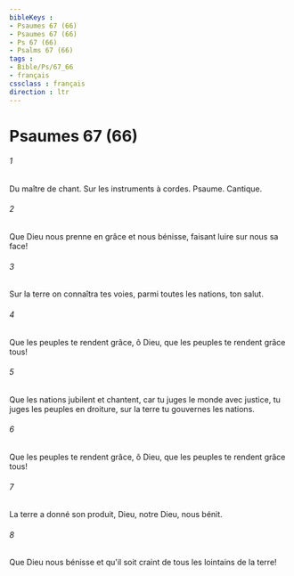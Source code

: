 ```yaml
---
bibleKeys : 
- Psaumes 67 (66)
- Psaumes 67 (66)
- Ps 67 (66)
- Psalms 67 (66)
tags : 
- Bible/Ps/67_66
- français
cssclass : français
direction : ltr
---
```


# Psaumes 67 (66)

###### 1
Du maître de chant. Sur les instruments à cordes. Psaume. Cantique.
###### 2
Que Dieu nous prenne en grâce et nous bénisse, faisant luire sur nous sa face!
###### 3
Sur la terre on connaîtra tes voies, parmi toutes les nations, ton salut.
###### 4
Que les peuples te rendent grâce, ô Dieu, que les peuples te rendent grâce tous!
###### 5
Que les nations jubilent et chantent, car tu juges le monde avec justice, tu juges les peuples en droiture, sur la terre tu gouvernes les nations.
###### 6
Que les peuples te rendent grâce, ô Dieu, que les peuples te rendent grâce tous!
###### 7
La terre a donné son produit, Dieu, notre Dieu, nous bénit.
###### 8
Que Dieu nous bénisse et qu'il soit craint de tous les lointains de la terre!

